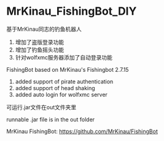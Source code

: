 # MrKinau_FishingBot_DIY

基于MrKinau同志的钓鱼机器人
 1. 增加了盗版登录功能
 2. 增加了钓鱼摇头功能
 3. 针对wolfxmc服务器添加了自动登录功能
 
FishingBot based on MrKinau's Fishingbot 2.7.15
 1. added support of pirate authentication
 2. added support of head shaking
 3. added auto login for wolfxmc server

可运行.jar文件在out文件夹里

runnable .jar file is in the out folder

MrKinau FishingBot: https://github.com/MrKinau/FishingBot
